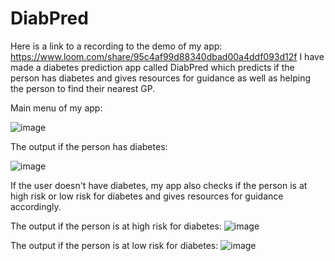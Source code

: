 # DiabPred
Here is a link to a recording to the demo of my app:
https://www.loom.com/share/95c4af99d88340dbad00a4ddf093d12f
I have made a diabetes prediction app called DiabPred which predicts if the person has diabetes and gives resources for guidance as well as helping the person to find their nearest GP.

Main menu of my app:

![image](https://user-images.githubusercontent.com/117676422/201520338-8918c7df-8533-4693-8908-99d822089fcb.png)


The output if the person has diabetes:

![image](https://user-images.githubusercontent.com/117676422/201519949-cb6f0279-2c20-4000-a2c0-36cad8dbc3ec.png)

If the user doesn't have diabetes, my app also checks if the person is at high risk or low risk for diabetes  and gives resources for guidance accordingly.

The output if the person is at high risk for diabetes:
![image](https://user-images.githubusercontent.com/117676422/201520100-7add907d-976e-48ac-b194-5749122c7627.png)

The output if the person is at low risk for diabetes:
![image](https://user-images.githubusercontent.com/117676422/201520131-5c1ad5ab-4f0f-43ba-9c9b-e0621a46714b.png)



